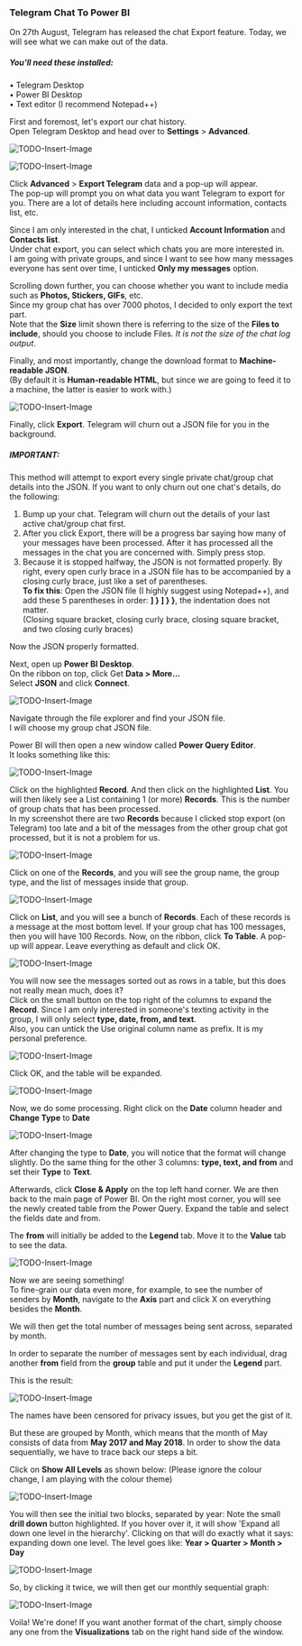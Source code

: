 ### Telegram Chat To Power BI

On 27th August, Telegram has released the chat Export feature.
Today, we will see what we can make out of the data.

##### You'll need these installed:

• Telegram Desktop  
• Power BI Desktop  
• Text editor (I recommend Notepad++)

First and foremost, let's export our chat history.  
Open Telegram Desktop and head over to **Settings** > **Advanced**.

![TODO-Insert-Image](https://raw.githubusercontent.com/kevingomulia/telegram-chat-to-power-bi/master/img/1.png)

![TODO-Insert-Image](https://raw.githubusercontent.com/kevingomulia/telegram-chat-to-power-bi/master/img/2.png)

Click **Advanced** > **Export Telegram** data and a pop-up will appear.  
The pop-up will prompt you on what data you want Telegram to export for you. There are a lot of details here including account information, contacts list, etc.

Since I am only interested in the chat, I unticked **Account Information** and **Contacts list**.  
Under chat export, you can select which chats you are more interested in.  
I am going with private groups, and since I want to see how many messages everyone has sent over time, I unticked **Only my messages** option.

Scrolling down further, you can choose whether you want to include media such as **Photos, Stickers, GIFs**, etc.  
Since my group chat has over 7000 photos, I decided to only export the text part.  
Note that the **Size** limit shown there is referring to the size of the **Files to include**, should you choose to include Files. _It is not the size of the chat log output_.

Finally, and most importantly, change the download format to **Machine-readable JSON**.  
(By default it is **Human-readable HTML**, but since we are going to feed it to a machine, the latter is easier to work with.)

![TODO-Insert-Image](https://raw.githubusercontent.com/kevingomulia/telegram-chat-to-power-bi/master/img/3.png)

Finally, click **Export**. Telegram will churn out a JSON file for you in the background.

##### IMPORTANT:
This method will attempt to export every single private chat/group chat details into the JSON. If you want to only churn out one chat's details, do the following:
1. Bump up your chat. Telegram will churn out the details of your last active chat/group chat first.
2. After you click Export, there will be a progress bar saying how many of your messages have been processed. After it has processed all the messages in the chat you are concerned with. Simply press stop.
3. Because it is stopped halfway, the JSON is not formatted properly. By right, every open curly brace in a JSON file has to be accompanied by a closing curly brace, just like a set of parentheses.  
**To fix this**: Open the JSON file (I highly suggest using Notepad++), and add these 5 parentheses in order: **] } ] } }**, the indentation does not matter.  
(Closing square bracket, closing curly brace, closing square bracket, and two closing curly braces)

Now the JSON properly formatted.

Next, open up **Power BI Desktop**.  
On the ribbon on top, click Get **Data > More...**  
Select **JSON** and click **Connect**.

![TODO-Insert-Image](https://raw.githubusercontent.com/kevingomulia/telegram-chat-to-power-bi/master/img/4.png)

Navigate through the file explorer and find your JSON file.  
I will choose my group chat JSON file.

Power BI will then open a new window called **Power Query Editor**.  
It looks something like this:

![TODO-Insert-Image](https://raw.githubusercontent.com/kevingomulia/telegram-chat-to-power-bi/master/img/5.png)

Click on the highlighted **Record**. And then click on the highlighted **List**.
You will then likely see a List containing 1 (or more) **Records**. This is the number of group chats that has been processed.  
In my screenshot there are two **Records** because I clicked stop export (on Telegram) too late and a bit of the messages from the other group chat got processed, but it is not a problem for us.

![TODO-Insert-Image](https://raw.githubusercontent.com/kevingomulia/telegram-chat-to-power-bi/master/img/6.png)

Click on one of the **Records**, and you will see the group name, the group type, and the list of messages inside that group.

![TODO-Insert-Image](https://raw.githubusercontent.com/kevingomulia/telegram-chat-to-power-bi/master/img/7.png)

Click on **List**, and you will see a bunch of **Records**. Each of these records is a message at the most bottom level. If your group chat has 100 messages, then you will have 100 Records.
Now, on the ribbon, click **To Table**. A pop-up will appear. Leave everything as default and click OK.

![TODO-Insert-Image](https://raw.githubusercontent.com/kevingomulia/telegram-chat-to-power-bi/master/img/8.png)

You will now see the messages sorted out as rows in a table, but this does not really mean much, does it?  
Click on the small button on the top right of the columns to expand the **Record**.
Since I am only interested in someone's texting activity in the group, I will only select **type, date, from, and text**.  
Also, you can untick the Use original column name as prefix. It is my personal preference.

![TODO-Insert-Image](https://raw.githubusercontent.com/kevingomulia/telegram-chat-to-power-bi/master/img/9.png)

Click OK, and the table will be expanded.

![TODO-Insert-Image](https://raw.githubusercontent.com/kevingomulia/telegram-chat-to-power-bi/master/img/10.png)

Now, we do some processing. Right click on the **Date** column header and **Change Type** to **Date**

![TODO-Insert-Image](https://raw.githubusercontent.com/kevingomulia/telegram-chat-to-power-bi/master/img/11.png)

After changing the type to **Date**, you will notice that the format will change slightly.
Do the same thing for the other 3 columns: **type, text, and from** and set their **Type** to **Text**.

Afterwards, click **Close & Apply** on the top left hand corner.
We are then back to the main page of Power BI. On the right most corner, you will see the newly created table from the Power Query.
Expand the table and select the fields date and from.

The **from** will initially be added to the **Legend** tab. Move it to the **Value** tab to see the data.

![TODO-Insert-Image](https://raw.githubusercontent.com/kevingomulia/telegram-chat-to-power-bi/master/img/12.png)

Now we are seeing something!  
To fine-grain our data even more, for example, to see the number of senders by **Month**,
navigate to the **Axis** part and click X on everything besides the **Month**.

We will then get the total number of messages being sent across, separated by month.

In order to separate the number of messages sent by each individual,
drag another **from** field from the **group** table and put it under the **Legend** part.

This is the result:

![TODO-Insert-Image](https://raw.githubusercontent.com/kevingomulia/telegram-chat-to-power-bi/master/img/13.png)

The names have been censored for privacy issues, but you get the gist of it.

But these are grouped by Month, which means that the month of May consists of data from **May 2017 and May 2018**.
In order to show the data sequentially, we have to trace back our steps a bit.

Click on **Show All Levels** as shown below: (Please ignore the colour change, I am playing with the colour theme)

![TODO-Insert-Image](https://raw.githubusercontent.com/kevingomulia/telegram-chat-to-power-bi/master/img/14.png)

You will then see the initial two blocks, separated by year:
Note the small **drill down** button highlighted. If you hover over it, it will show 'Expand all down one level in the hierarchy'.
Clicking on that will do exactly what it says: expanding down one level.
The level goes like: **Year > Quarter > Month > Day**

![TODO-Insert-Image](https://raw.githubusercontent.com/kevingomulia/telegram-chat-to-power-bi/master/img/15.png)

So, by clicking it twice, we will then get our monthly sequential graph:

![TODO-Insert-Image](https://raw.githubusercontent.com/kevingomulia/telegram-chat-to-power-bi/master/img/16.png)

Voila! We're done! If you want another format of the chart,
simply choose any one from the **Visualizations** tab on the right hand side of the window.
